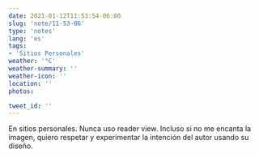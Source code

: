 ```yaml
---
date: 2021-01-12T11:53:54-06:00
slug: 'note/11-53-06'
type: 'notes'
lang: 'es'
tags:
- 'Sitios Personales'
weather: '°C'
weather-summary: ''
weather-icon: ''
location: ''
photos:

tweet_id: ''
---
```

En sitios personales. Nunca uso reader view. Incluso si no me encanta la imagen, quiero respetar y experimentar la intención del autor usando su diseño. 